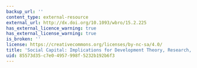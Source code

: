 ```yaml
---
backup_url: ''
content_type: external-resource
external_url: http://dx.doi.org/10.1093/wbro/15.2.225
has_external_licence_warning: true
has_external_license_warning: true
is_broken: ''
license: https://creativecommons.org/licenses/by-nc-sa/4.0/
title: 'Social Capital: Implications for Development Theory, Research, and Policy'
uid: 85573d35-c7e0-4957-998f-5232b192b6f3
---
```

